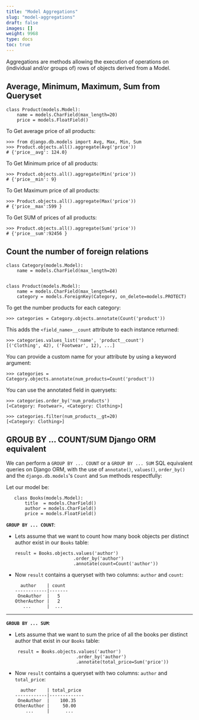 ```yaml
---
title: "Model Aggregations"
slug: "model-aggregations"
draft: false
images: []
weight: 9968
type: docs
toc: true
---
```


Aggregations are methods allowing the execution of operations on (individual and/or groups of) rows of objects derived from a Model.

## Average, Minimum, Maximum, Sum from Queryset
    class Product(models.Model):
        name = models.CharField(max_length=20)
        price = models.FloatField()

To Get average price of all products:

    >>> from django.db.models import Avg, Max, Min, Sum
    >>> Product.objects.all().aggregate(Avg('price'))
    # {'price__avg': 124.0}
To Get Minimum price of all products:

    >>> Product.objects.all().aggregate(Min('price'))
    # {'price__min': 9}

To Get Maximum price of all products:

    >>> Product.objects.all().aggregate(Max('price'))
    # {'price__max':599 }

To Get SUM of prices of all products:

    >>> Product.objects.all().aggregate(Sum('price'))
    # {'price__sum':92456 }



## Count the number of foreign relations
    class Category(models.Model):
        name = models.CharField(max_length=20)
    
    
    class Product(models.Model):
        name = models.CharField(max_length=64)
        category = models.ForeignKey(Category, on_delete=models.PROTECT)

To get the number products for each category:

    >>> categories = Category.objects.annotate(Count('product'))

This adds the `<field_name>__count` attribute to each instance returned:
 
    >>> categories.values_list('name', 'product__count')
    [('Clothing', 42), ('Footwear', 12), ...]

You can provide a custom name for your attribute by using a keyword argument:

    >>> categories = Category.objects.annotate(num_products=Count('product'))

You can use the annotated field in querysets:

    >>> categories.order_by('num_products')
    [<Category: Footwear>, <Category: Clothing>]
    
    >>> categories.filter(num_products__gt=20)
    [<Category: Clothing>]



## GROUB BY ... COUNT/SUM Django ORM equivalent
We can perform a `GROUP BY ... COUNT` or a `GROUP BY ... SUM` SQL equivalent queries on Django ORM, with the use of `annotate()`, `values()`, `order_by()` and the `django.db.models`'s `Count` and `Sum` methods respectfully:

Let our model be:

       class Books(models.Model):
           title  = models.CharField()
           author = models.CharField()
           price = models.FloatField()


**`GROUP BY ... COUNT`**:

 - Lets assume that we want to count how many book objects per distinct author exist in our `Books` table:

       result = Books.objects.values('author')
                             .order_by('author')
                             .annotate(count=Count('author'))
      

 - Now `result` contains a queryset with two columns: `author` and `count`:

         author    | count
       ------------|-------
        OneAuthor  |   5
       OtherAuthor |   2
          ...      |  ...

<hr>

**`GROUB BY ... SUM`**:

 - Lets assume that we want to sum the price of all the books per distinct author that exist in our `Books` table:

        result = Books.objects.values('author')
                              .order_by('author')
                              .annotate(total_price=Sum('price'))

 - Now `result` contains a queryset with two columns: `author` and `total_price`:

         author    | total_price
       ------------|-------------
        OneAuthor  |    100.35
       OtherAuthor |     50.00
           ...     |      ...
    
                           

       

